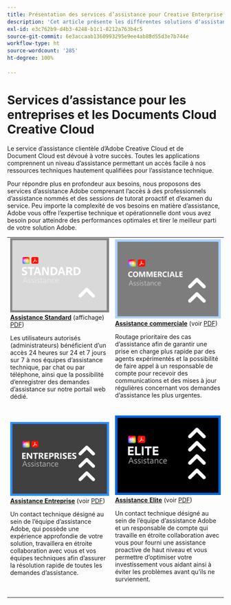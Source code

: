 ```yaml
---
title: Présentation des services d’assistance pour Creative Enterprise et Document Cloud
description: 'Cet article présente les différentes solutions dʼassistance clientèle disponibles pour Adobe Creative Cloud et Document Cloud. Ces solutions sont les suivantes : Standard, Business, Enterprise et Elite.'
exl-id: e3c762b9-d4b3-4248-b1c1-8212a763b4c5
source-git-commit: 6e3accaab1360993295e9ee4ab88d55d3e7b744e
workflow-type: ht
source-wordcount: '285'
ht-degree: 100%

---
```


# Services d’assistance pour les entreprises et les Documents Cloud Creative Cloud

Le service dʼassistance clientèle dʼAdobe Creative Cloud et de Document Cloud est dévoué à votre succès. Toutes les applications comprennent un niveau d’assistance permettant un accès facile à nos ressources techniques hautement qualifiées pour l’assistance technique.

Pour répondre plus en profondeur aux besoins, nous proposons des services d’assistance Adobe comprenant l’accès à des professionnels d’assistance nommés et des sessions de tutorat proactif et d’examen du service. Peu importe la complexité de vos besoins en matière d’assistance, Adobe vous offre l’expertise technique et opérationnelle dont vous avez besoin pour atteindre des performances optimales et tirer le meilleur parti de votre solution Adobe.

<table style="table-layout:fixed">
<tr>
  <td>
    <a href="dme-standard.md">
    <img alt="Standard" src="assets/STANDARDSupportThumbnailCC.png"/>
    </a>
    <div>
    <a href="dme-standard.md"><strong>Assistance Standard</strong></a> (affichage) <a href="assets/DMeStandardSupportDatasheet_2022.pdf" target="_blank">PDF</a>)
    </div>
    <p>Les utilisateurs autorisés (administrateurs) bénéficient dʼun accès 24 heures sur 24 et 7 jours sur 7 à nos équipes d’assistance technique, par chat ou par téléphone, ainsi que la possibilité dʼenregistrer des demandes d’assistance sur notre portail web dédié. </p>
    <br>
  </td>
  <td>
    <a href="dme-business.md">
      <img alt="Commerciale" src="assets/BusinessSupportThumbnailCC.png">
    </a>
    <div>
    <a href="dme-business.md"><strong>Assistance commerciale</strong></a> (voir <a href="assets/DMeBusinessSupportDatasheet_2022.pdf" target="_blank">PDF</a>)
    </div>
    <p>Routage prioritaire des cas d’assistance afin de garantir une prise en charge plus rapide par des agents expérimentés et la possibilité de faire appel à un responsable de compte pour recevoir des communications et des mises à jour régulières concernant vos demandes d’assistance les plus urgentes.</p>
    <br>
  </td>
</tr>
<tr>
  <td>
    <a href="dme-enterprise.md">
    <img alt="Entreprise" src="assets/EnterpriseSupportThumbnailxx.png"/>
    </a>
    <div>
    <a href="dme-enterprise.md"><strong>Assistance Entreprise</strong></a> (voir <a href="assets/DMeEnterpriseSupportDatasheet_2022.pdf" target="_blank">PDF</a>)
    </div>
    <p>Un contact technique désigné au sein de l’équipe d’assistance Adobe, qui possède une expérience approfondie de votre solution, travaillera en étroite collaboration avec vous et vos équipes techniques afin d’assurer la résolution rapide de toutes les demandes d’assistance.</p>
    <br>
  </td>
  <td>
    <a href="dme-elite.md">
      <img alt="Elite" src="assets/EliteSupportThumbnailcc.png">
    </a>
    <div>
    <a href="dme-elite.md"><strong>Assistance Elite</strong></a> (voir <a href="assets/DMeEliteSupportDatasheet_2022.pdf" target="_blank">PDF</a>)
    </div>
    <p>Un contact technique désigné au sein de l’équipe d’assistance Adobe et un responsable de compte qui travaille en étroite collaboration avec vous pour fourni une assistance proactive de haut niveau et vous permettre dʼoptimiser votre investissement vous aidant ainsi à éviter les problèmes avant quʼils ne surviennent.</p>
    <br>
  </td>
</tr>
</table>

